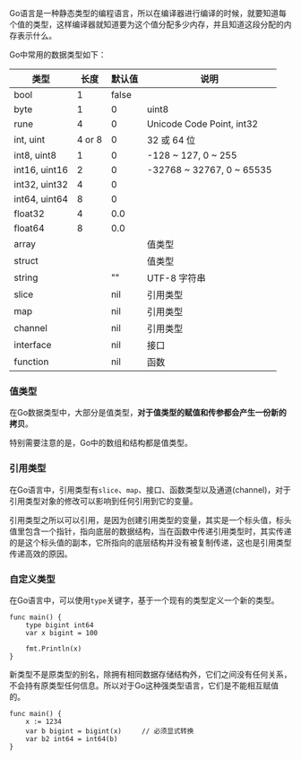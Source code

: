 Go语言是一种静态类型的编程语言，所以在编译器进行编译的时候，就要知道每个值的类型，这样编译器就知道要为这个值分配多少内存，并且知道这段分配的内存表示什么。

Go中常用的数据类型如下：

类型 | ⻓度 | 默认值 | 说明
--------------|----------|----------|----------
bool          | 1        | false
byte          | 1        | 0        | uint8
rune          | 4        | 0        | Unicode Code Point, int32
int, uint     | 4 or 8   | 0        | 32 或 64 位
int8, uint8   | 1        | 0        | -128 ~ 127, 0 ~ 255
int16, uint16 | 2        | 0        | -32768 ~ 32767, 0 ~ 65535
int32, uint32 | 4        | 0        |
int64, uint64 | 8        | 0        |
float32       | 4        | 0.0      |
float64       | 8        | 0.0      |
array         |          |          | 值类型
struct        |          |          | 值类型
string        |          | ""       | UTF-8 字符串
slice         |          | nil      | 引⽤类型
map           |          | nil      | 引⽤类型
channel       |          | nil      | 引⽤类型
interface     |          | nil      | 接⼝
function      |          | nil      | 函数



### 值类型

在Go数据类型中，大部分是值类型，**对于值类型的赋值和传参都会产生一份新的拷贝**。

特别需要注意的是，Go中的数组和结构都是值类型。



### 引用类型

在Go语言中，引用类型有`slice`、`map`、接口、函数类型以及通道(channel)，对于引用类型对象的修改可以影响到任何引用到它的变量。

引用类型之所以可以引用，是因为创建引用类型的变量，其实是一个标头值，标头值里包含一个指针，指向底层的数据结构，当在函数中传递引用类型时，其实传递的是这个标头值的副本，它所指向的底层结构并没有被复制传递，这也是引用类型传递高效的原因。



### 自定义类型

在Go语言中，可以使用`type`关键字，基于一个现有的类型定义一个新的类型。

    func main() {
        type bigint int64
        var x bigint = 100
        
        fmt.Println(x)
    }

新类型不是原类型的别名，除拥有相同数据存储结构外，它们之间没有任何关系，不会持有原类型任何信息。所以对于Go这种强类型语言，它们是不能相互赋值的。

    func main() {
        x := 1234
        var b bigint = bigint(x)     // 必须显式转换
        var b2 int64 = int64(b) 
    }

